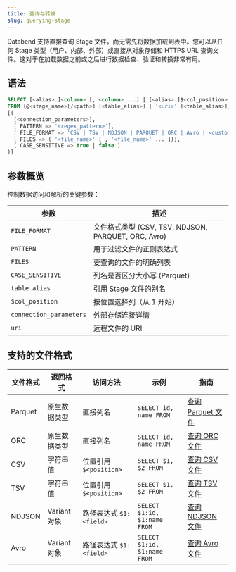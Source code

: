```yaml
---
title: 查询与转换
slug: querying-stage
---
```


Databend 支持直接查询 Stage 文件，而无需先将数据加载到表中。您可以从任何 Stage 类型（用户、内部、外部）或直接从对象存储和 HTTPS URL 查询文件。这对于在加载数据之前或之后进行数据检查、验证和转换非常有用。

## 语法

```sql
SELECT [<alias>.]<column> [, <column> ...] | [<alias>.]$<col_position> [, $<col_position> ...]
FROM {@<stage_name>[/<path>] [<table_alias>] | '<uri>' [<table_alias>]}
[(
  [<connection_parameters>],
  [ PATTERN => '<regex_pattern>'],
  [ FILE_FORMAT => 'CSV | TSV | NDJSON | PARQUET | ORC | Avro | <custom_format_name>'],
  [ FILES => ( '<file_name>' [ , '<file_name>' ... ])],
  [ CASE_SENSITIVE => true | false ]
)]
```

## 参数概览

控制数据访问和解析的关键参数：

| 参数 | 描述 |
| --------- | ----------- |
| `FILE_FORMAT` | 文件格式类型 (CSV, TSV, NDJSON, PARQUET, ORC, Avro) |
| `PATTERN` | 用于过滤文件的正则表达式 |
| `FILES` | 要查询的文件的明确列表 |
| `CASE_SENSITIVE` | 列名是否区分大小写 (Parquet) |
| `table_alias` | 引用 Stage 文件的别名 |
| `$col_position` | 按位置选择列（从 1 开始） |
| `connection_parameters` | 外部存储连接详情 |
| `uri` | 远程文件的 URI |

## 支持的文件格式

| 文件格式 | 返回格式 | 访问方法 | 示例 | 指南 |
| ----------- | ------------ | ------------- | ------- | ----- |
| Parquet | 原生数据类型 | 直接列名 | `SELECT id, name FROM` | [查询 Parquet 文件](./00-querying-parquet.md) |
| ORC | 原生数据类型 | 直接列名 | `SELECT id, name FROM` | [查询 ORC 文件](./03-querying-orc.md) |
| CSV | 字符串值 | 位置引用 `$<position>` | `SELECT $1, $2 FROM` | [查询 CSV 文件](./01-querying-csv.md) |
| TSV | 字符串值 | 位置引用 `$<position>` | `SELECT $1, $2 FROM` | [查询 TSV 文件](./02-querying-tsv.md) |
| NDJSON | Variant 对象 | 路径表达式 `$1:<field>` | `SELECT $1:id, $1:name FROM` | [查询 NDJSON 文件](./03-querying-ndjson.md) |
| Avro | Variant 对象 | 路径表达式 `$1:<field>` | `SELECT $1:id, $1:name FROM` | [查询 Avro 文件](./04-querying-avro.md) |
